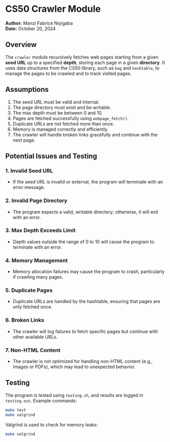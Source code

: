 # CS50 Crawler Module

**Author:** Manzi Fabrice Niyigaba  
**Date:** October 20, 2024

## Overview

The `crawler` module recursively fetches web pages starting from a given **seed URL** up to a specified **depth**, storing each page in a given **directory**. It uses data structures from the CS50 library, such as `bag` and `hashtable`, to manage the pages to be crawled and to track visited pages.

## Assumptions

1. The seed URL must be valid and internal.
2. The page directory must exist and be writable.
3. The max depth must be between 0 and 10.
4. Pages are fetched successfully using `webpage_fetch()`.
5. Duplicate URLs are not fetched more than once.
6. Memory is managed correctly and efficiently.
7. The crawler will handle broken links gracefully and continue with the next page.

## Potential Issues and Testing

### 1. **Invalid Seed URL**
   - If the seed URL is invalid or external, the program will terminate with an error message.

### 2. **Invalid Page Directory**
   - The program expects a valid, writable directory; otherwise, it will exit with an error.

### 3. **Max Depth Exceeds Limit**
   - Depth values outside the range of 0 to 10 will cause the program to terminate with an error.

### 4. **Memory Management**
   - Memory allocation failures may cause the program to crash, particularly if crawling many pages.

### 5. **Duplicate Pages**
   - Duplicate URLs are handled by the hashtable, ensuring that pages are only fetched once.

### 6. **Broken Links**
   - The crawler will log failures to fetch specific pages but continue with other available URLs.

### 7. **Non-HTML Content**
   - The crawler is not optimized for handling non-HTML content (e.g., images or PDFs), which may lead to unexpected behavior.

## Testing

The program is tested using `testing.sh`, and results are logged in `testing.out`. Example commands:
```bash
make test
make valgrind
```

Valgrind is used to check for memory leaks:
```bash
make valgrind
```

